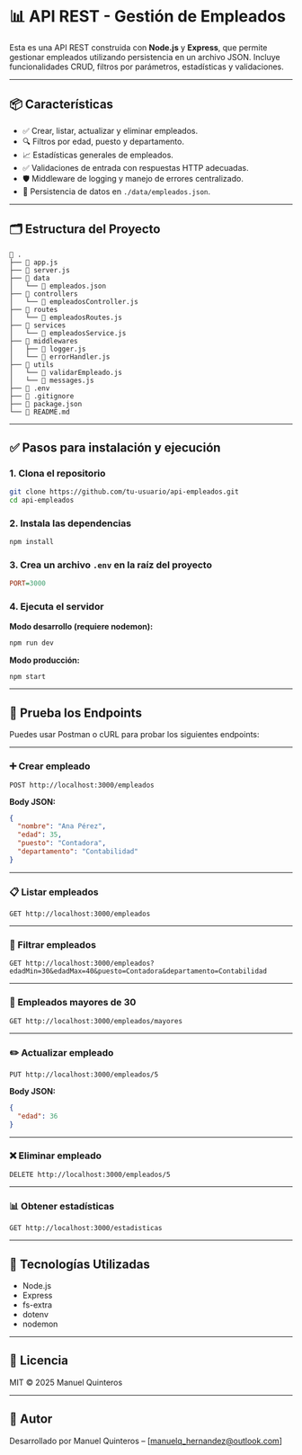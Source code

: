 # 📊 API REST - Gestión de Empleados

Esta es una API REST construida con **Node.js** y **Express**, que permite gestionar empleados utilizando persistencia en un archivo JSON. Incluye funcionalidades CRUD, filtros por parámetros, estadísticas y validaciones.

---

## 📦 Características

- ✅ Crear, listar, actualizar y eliminar empleados.
- 🔍 Filtros por edad, puesto y departamento.
- 📈 Estadísticas generales de empleados.
- ✅ Validaciones de entrada con respuestas HTTP adecuadas.
- 🛡️ Middleware de logging y manejo de errores centralizado.
- 💾 Persistencia de datos en `./data/empleados.json`.

---

## 🗂 Estructura del Proyecto

```
📁 .
├── 📄 app.js
├── 📄 server.js
├── 📁 data
│   └── 📄 empleados.json
├── 📁 controllers
│   └── 📄 empleadosController.js
├── 📁 routes
│   └── 📄 empleadosRoutes.js
├── 📁 services
│   └── 📄 empleadosService.js
├── 📁 middlewares
│   ├── 📄 logger.js
│   └── 📄 errorHandler.js
├── 📁 utils
│   └── 📄 validarEmpleado.js
│   └── 📄 messages.js
├── 📄 .env
├── 📄 .gitignore
├── 📄 package.json
└── 📄 README.md
```

---

## ✅ Pasos para instalación y ejecución

### 1. Clona el repositorio

```bash
git clone https://github.com/tu-usuario/api-empleados.git
cd api-empleados
```

### 2. Instala las dependencias

```bash
npm install
```

### 3. Crea un archivo `.env` en la raíz del proyecto

```ini
PORT=3000
```

### 4. Ejecuta el servidor

**Modo desarrollo (requiere nodemon):**

```bash
npm run dev
```

**Modo producción:**

```bash
npm start
```

---

## 🧪 Prueba los Endpoints

Puedes usar Postman o cURL para probar los siguientes endpoints:

---

### ➕ Crear empleado

```http
POST http://localhost:3000/empleados
```

**Body JSON:**

```json
{
  "nombre": "Ana Pérez",
  "edad": 35,
  "puesto": "Contadora",
  "departamento": "Contabilidad"
}
```

---

### 📋 Listar empleados

```http
GET http://localhost:3000/empleados
```

---

### 🔎 Filtrar empleados

```http
GET http://localhost:3000/empleados?edadMin=30&edadMax=40&puesto=Contadora&departamento=Contabilidad
```

---

### 👵 Empleados mayores de 30

```http
GET http://localhost:3000/empleados/mayores
```

---

### ✏️ Actualizar empleado

```http
PUT http://localhost:3000/empleados/5
```

**Body JSON:**

```json
{
  "edad": 36
}
```

---

### ❌ Eliminar empleado

```http
DELETE http://localhost:3000/empleados/5
```

---

### 📊 Obtener estadísticas

```http
GET http://localhost:3000/estadisticas
```

---

## 🧰 Tecnologías Utilizadas

- Node.js
- Express
- fs-extra
- dotenv
- nodemon

---

## 📄 Licencia

MIT © 2025 Manuel Quinteros

---

## 🙌 Autor

Desarrollado por Manuel Quinteros – [manuelq_hernandez@outlook.com]